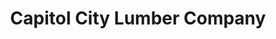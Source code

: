 ---
title: "Capitol City Lumber Company"
url: /raleigh/capitol-city-lumber-company/
shop: Eisenwaren
---
